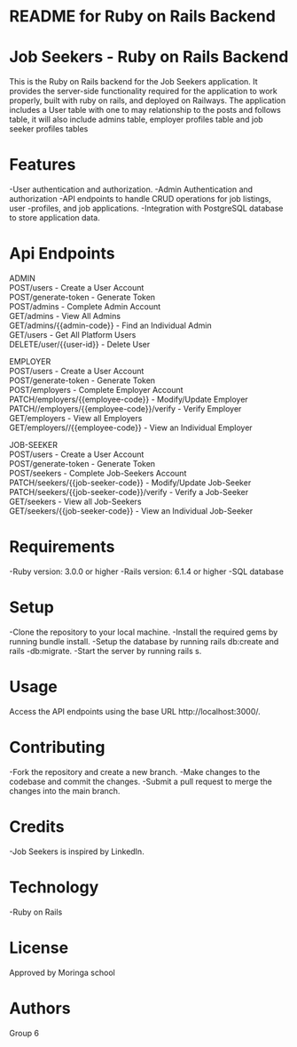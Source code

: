 # README for Ruby on Rails Backend

# Job Seekers - Ruby on Rails Backend

This is the Ruby on Rails backend for the Job Seekers application. It provides the server-side functionality required for the application to work properly, built with ruby on rails,  and deployed on Railways. The application includes a User table with one to may relationship to the posts and follows table, it will also include admins table, employer profiles table and job seeker profiles tables

# Features

-User authentication and authorization.
-Admin Authentication and authorization
-API endpoints to handle CRUD operations for job listings, user -profiles, and job applications.
-Integration with PostgreSQL database to store application data.

# Api Endpoints

ADMIN<br>
POST/users - Create a User Account<br>
POST/generate-token - Generate Token<br>
POST/admins - Complete Admin Account<br>
GET/admins - View All Admins<br>
GET/admins/{{admin-code}} - Find an Individual Admin<br>
GET/users - Get All Platform Users<br>
DELETE/user/{{user-id}} - Delete User<br>

EMPLOYER<br>
POST/users - Create a User Account<br>
POST/generate-token - Generate Token<br>
POST/employers - Complete Employer Account<br>
PATCH/employers/{{employee-code}} - Modify/Update Employer<br>
PATCH//employers/{{employee-code}}/verify - Verify Employer<br>
GET/employers - View all Employers<br>
GET/employers//{{employee-code}} - View an Individual Employer<br>

JOB-SEEKER<br>
POST/users - Create a User Account<br>
POST/generate-token - Generate Token<br>
POST/seekers - Complete Job-Seekers Account<br>
PATCH/seekers/{{job-seeker-code}} - Modify/Update Job-Seeker<br>
PATCH/seekers/{{job-seeker-code}}/verify - Verify a Job-Seeker<br>
GET/seekers - View all Job-Seekers<br>
GET/seekers/{{job-seeker-code}} - View an Individual Job-Seeker<br>

# Requirements

-Ruby version: 3.0.0 or higher
-Rails version: 6.1.4 or higher
-SQL database

# Setup

-Clone the repository to your local machine.
-Install the required gems by running bundle install.
-Setup the database by running rails db:create and rails -db:migrate.
-Start the server by running rails s.

# Usage

Access the API endpoints using the base URL http://localhost:3000/.

# Contributing

-Fork the repository and create a new branch.
-Make changes to the codebase and commit the changes.
-Submit a pull request to merge the changes into the main branch.     

# Credits

-Job Seekers is inspired by LinkedIn.

# Technology

-Ruby on Rails

# License

Approved by Moringa school

# Authors

Group 6